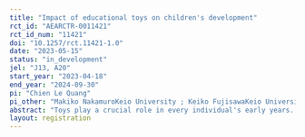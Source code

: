 ```yaml
---
title: "Impact of educational toys on children's development"
rct_id: "AEARCTR-0011421"
rct_id_num: "11421"
doi: "10.1257/rct.11421-1.0"
date: "2023-05-15"
status: "in_development"
jel: "J13, A20"
start_year: "2023-04-18"
end_year: "2024-09-30"
pi: "Chien Le Quang"
pi_other: "Makiko NakamuroKeio University ; Keiko FujisawaKeio University ; Taiyo FukaiTsukuba University; Kengo IgeiKeio University "
abstract: "Toys play a crucial role in every individual's early years. In developing countries, children often make do with makeshift playthings like plastic cans, stones, and chalk, while their counterparts in developed countries engage with commercially manufactured toys. Despite toys being a prominent aspect of children's lives, we have limited knowledge about their impact on developmental outcomes. To bridge this gap, we conduct a study to examine the effects of educational toys on the cognitive and non-cognitive development of children. We randomly distribute educational toys to kindergartens and assess their influence on 3 and 4-years-old children."
layout: registration
---
```


